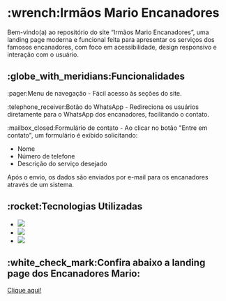 <h1>:wrench:Irmãos Mario Encanadores</h1>
<p>Bem-vindo(a) ao repositório do site “Irmãos Mario Encanadores”, uma landing page moderna e funcional feita para apresentar os serviços dos famosos encanadores, com foco em acessibilidade, design responsivo e interação com o usuário.</p>

<h2> :globe_with_meridians:Funcionalidades</h2>
  <p> :pager:Menu de navegação - Fácil acesso às seções do site.</p>
  <p> :telephone_receiver:Botão do WhatsApp - Redireciona os usuários diretamente para o WhatsApp dos encanadores, facilitando o contato.</p>
  <p> :mailbox_closed:Formulário de contato - Ao clicar no botão "Entre em contato", um formulário é exibido solicitando: </p>
  <ul>
    <li>Nome</li>
    <li>Número de telefone</li>
    <li>Descrição do serviço desejado</li>
  </ul>
  <p> Após o envio, os dados são enviados por e-mail para os encanadores através de um sistema. </p>

  <h2>:rocket:Tecnologias Utilizadas</h2>
  <ul>
  <li><img src="https://img.shields.io/badge/HTML-239120?style=for-the-badge&logo=html5&logoColor=white"></li>
  <li> <img src="https://img.shields.io/badge/CSS-239120?&style=for-the-badge&logo=css3&logoColor=white"></li>
  <li><img src="https://img.shields.io/badge/JavaScript-F7DF1E?style=for-the-badge&logo=javascript&logoColor=black"></li>
 </ul>

 <h2>:white_check_mark:Confira abaixo a landing page dos Encanadores Mario:</h2>
 <a href="https://marianaasoares.github.io/projeto-encanadores/">Clique aqui!</a>



